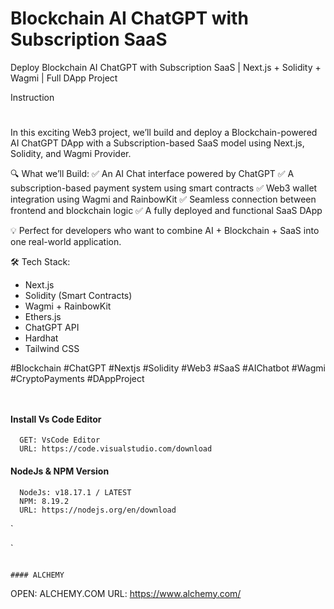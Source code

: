 # Blockchain AI ChatGPT with Subscription SaaS

Deploy Blockchain AI ChatGPT with Subscription SaaS | Next.js + Solidity + Wagmi | Full DApp Project

Instruction

#

In this exciting Web3 project, we’ll build and deploy a Blockchain-powered AI ChatGPT DApp with a Subscription-based SaaS model using Next.js, Solidity, and Wagmi Provider.

🔍 What we’ll Build:
✅ An AI Chat interface powered by ChatGPT
✅ A subscription-based payment system using smart contracts
✅ Web3 wallet integration using Wagmi and RainbowKit
✅ Seamless connection between frontend and blockchain logic
✅ A fully deployed and functional SaaS DApp

💡 Perfect for developers who want to combine AI + Blockchain + SaaS into one real-world application.

🛠 Tech Stack:

- Next.js
- Solidity (Smart Contracts)
- Wagmi + RainbowKit
- Ethers.js
- ChatGPT API
- Hardhat
- Tailwind CSS

#Blockchain #ChatGPT #Nextjs #Solidity #Web3 #SaaS #AIChatbot #Wagmi #CryptoPayments #DAppProject

```


```

#### Install Vs Code Editor

```
  GET: VsCode Editor
  URL: https://code.visualstudio.com/download
```

#### NodeJs & NPM Version

```
  NodeJs: v18.17.1 / LATEST
  NPM: 8.19.2
  URL: https://nodejs.org/en/download

```

`

`

```

#### ALCHEMY

```

OPEN: ALCHEMY.COM
URL: https://www.alchemy.com/

```


```
